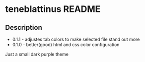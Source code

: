 # teneblattinus README

## Description

* 0.1.1 - adjustes tab colors to make selected file stand out more
* 0.1.0 - better(good) html and css color configuration

Just a small dark purple theme
